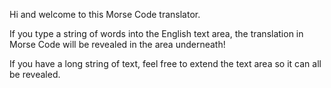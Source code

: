 Hi and welcome to this Morse Code translator.

If you type a string of words into the English text area, the translation in Morse Code will be revealed in the area underneath!

If you have a long string of text, feel free to extend the text area so it can all be revealed.
